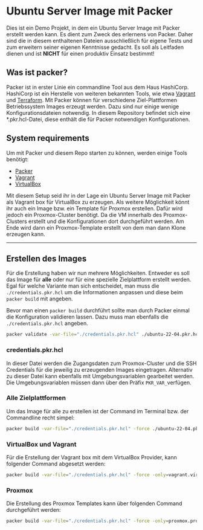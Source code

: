 # Ubuntu Server Image mit Packer

Dies ist ein Demo Projekt, in dem ein Ubuntu Server Image mit Packer erstellt werden kann.
Es dient zum Zweck des erlernens von Packer. Daher sind die in diesem enthaltenen Dateien ausschließlich für eigene Tests und zum erweitern seiner eigenen Kenntnisse gedacht.
Es soll als Leitfaden dienen und ist **NICHT** für einen produktiv Einsatz bestimmt!

## Was ist packer?
Packer ist in erster Linie ein commandline Tool aus dem Haus HashiCorp. HashiCorp ist ein Herstelle von weiteren bekannten Tools, wie etwa [Vagrant](https://www.vagrantup.com/) und [Terraform](https://www.terraform.io/). 
Mit Packer können für verschiedene Ziel-Plattformen Betriebssystem Images erzeugt werden.
Dazu sind nur einige wenige Konfigurationsdateien notwendig.
In diesem Repository befindet sich eine *.pkr.hcl-Datei, diese enthält die für Packer notwendigen Konfigurationen.

## System requirements
Um mit Packer und diesem Repo starten zu können, werden einige Tools benötigt:
* [Packer](https://www.packer.io/)
* [Vagrant](https://www.vagrantup.com/)
* [VirtualBox](https://www.virtualbox.org/)

Mit diesem Setup seid ihr in der Lage ein Ubuntu Server Image mit Packer als Vagrant box für VirtualBox zu erzeugen.
Als weitere Möglichkeit könnt ihr auch ein Image bzw. ein Template für Proxmox erstellen. Dafür wird jedoch ein Proxmox-Cluster benötigt. Da die VM innerhalb des Proxmox-Clusters erstellt und die Konfigurationen dort durchgeführt werden. Am Ende wird dann ein Proxmox-Template erstellt von dem man dann Klone erzeugen kann.

---

## Erstellen des Images
Für die Erstellung haben wir nun mehrere Möglichkeiten. Entweder es soll das Image für **alle** oder nur für eine spezielle Zielplattform erstellt werden.
Egal für welche Variante man sich entscheidet, man muss die ```./credentials.pkr.hcl``` um die Informationen anpassen und diese beim  ```packer build``` mit angeben.

Bevor man einen ```packer build``` durchführt sollte man durch Packer einmal die Konfiguration validieren lassen. Dazu muss man ebenfalls die ```./credentials.pkr.hcl``` angeben.

```bash
packer validate -var-file="./credentials.pkr.hcl" ./ubuntu-22-04.pkr.hcl
```
### credentials.pkr.hcl
In dieser Datei werden die Zugangsdaten zum Proxmox-Cluster und die SSH Credentials für die jeweilig zu erzeugenden Images eingetragen.
Alternativ zu dieser Datei kann ebenfalls mit Umgebungsvariablen gearbeitet werden. Die Umgebungsvariablen müssen dann über den Präfix ```PKR_VAR_```verfügen.

### Alle Zielplattformen
Um das Image für alle zu erstellen ist der Command im Terminal bzw. der Commandline recht simpel:
```bash
packer build -var-file="./credentials.pkr.hcl" -force ./ubuntu-22-04.pkr.hcl
```

### VirtualBox und Vagrant
Für die Erstellung der Vagrant box mit dem VirtualBox Provider, kann folgender Command abgesetzt werden:
```bash
packer build -var-file="./credentials.pkr.hcl" -force -only=vagrant.virtualbox-iso.ubuntu-server ./ubuntu-22-04.pkr.hcl
```
### Proxmox
Die Erstellung des Proxmox Templates kann über folgenden Command durchgeführt werden:
```bash
packer build -var-file="./credentials.pkr.hcl" -force -only=proxmox.proxmox-iso.ubuntu-server ./ubuntu-22-04.pkr.hcl
```